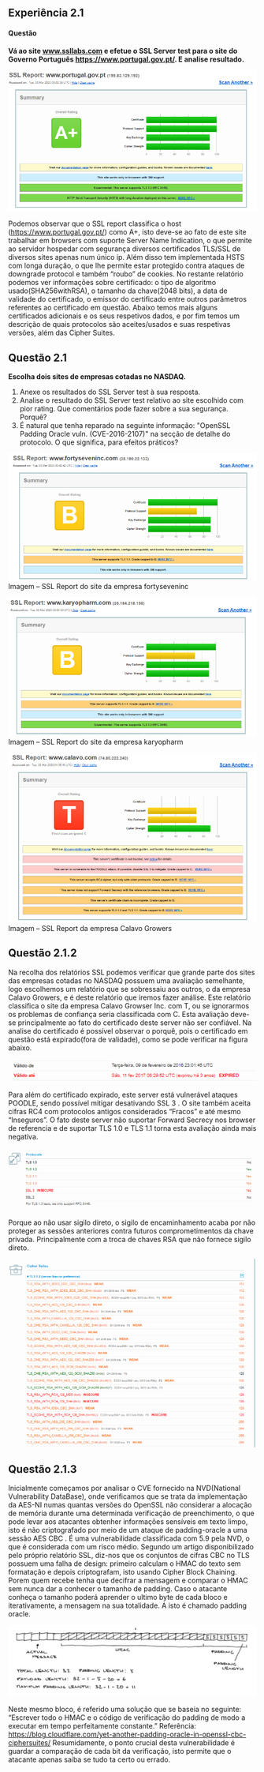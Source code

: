 ## Experiência 2.1

#### Questão

**Vá ao site www.ssllabs.com e efetue o SSL Server test para o site do Governo Português https://www.portugal.gov.pt/. E analise resultado.**

![Image](Imagens/result21.png)

Podemos observar que o SSL report classifica o host (https://www.portugal.gov.pt/) como A+, isto deve-se ao fato de este site trabalhar em browsers com suporte Server Name Indication, o que permite ao servidor hospedar com segurança diversos certificados  TLS/SSL de diversos sites apenas num único ip. Além disso tem implementada HSTS com longa duração, o que lhe permite estar protegido contra ataques de downgrade protocol e também “roubo” de cookies.
No restante relatório podemos ver informações sobre certificado: o tipo de algoritmo usado(SHA256withRSA), o tamanho da chave(2048 bits), a data de validade do certificado, o emissor do certificado entre outros parâmetros referentes ao certificado em questão.
Abaixo temos mais alguns certificados adicionais e os seus respetivos dados, e por fim temos um descrição de quais protocolos são aceites/usados e suas respetivas versões, além das Cipher Suites.

## Questão 2.1

**Escolha dois sites de empresas cotadas no NASDAQ.**
1. Anexe os resultados do SSL Server test à sua resposta.
2. Analise o resultado do SSL Server test relativo ao site escolhido com pior rating. Que comentários pode fazer sobre a sua segurança. Porquê?
3. É natural que tenha reparado na seguinte informação: "OpenSSL Padding Oracle vuln. (CVE-2016-2107)" na secção de detalhe do protocolo. O que significa, para efeitos práticos?

![fortyseveninc](Imagens/fortyseveninc.png)
Imagem – SSL Report do site da empresa fortyseveninc

![karyopharm](Imagens/karyopharm.png)
Imagem – SSL Report do site da empresa karyopharm

![CalavoGrowers](Imagens/Calavo_Growers.png)
Imagem – SSL Report da empresa Calavo Growers

## Questão 2.1.2

Na recolha dos relatórios SSL podemos verificar que grande parte dos sites das empresas cotadas no NASDAQ possuem uma avaliação semelhante, logo escolhemos um relatório que se sobressaiu aos outros, o da empresa Calavo Growers, e é deste relatório que iremos fazer análise.
Este relatório classifica o site da empresa Calavo Growser Inc. com T, ou se ignorarmos os problemas de confiança seria classificada com C. Esta avaliação deve-se principalmente ao fato do certificado deste server não ser confiável. Na analise do certificado é possível observar o porquê, pois o certificado em questão está expirado(fora de validade), como se pode verificar na figura abaixo.

![validoate](Imagens/validoate.png)

Para além do certificado expirado, este server está vulnerável ataques POODLE, sendo possível mitigar desativando SSL 3 . O site também aceita cifras RC4 com protocolos antigos considerados “Fracos” e até mesmo “Inseguros”. O fato deste server não suportar Forward Secrecy nos browser de referencia e de suportar TLS 1.0 e TLS 1.1 torna esta avaliação ainda mais negativa. 

![ssl](Imagens/ssl.png)

Porque ao não usar sigilo direto, o sigilo de encaminhamento acaba por não proteger as sessões anteriores contra futuros comprometimentos da chave privada. Principalmente com a troca de chaves RSA que não fornece sigilo direto. 

![rsakeys](Imagens/rsakeys.png)

## Questão 2.1.3
Inicialmente começamos por analisar o CVE fornecido na NVD(National Vulnerability DataBase), onde verificamos que se trata da implementação da AES-NI numas quantas versões do OpenSSL não considerar a alocação de memória durante uma determinada verificação de preenchimento, o que pode levar aos atacantes obtenher informações sensíveis em texto limpo, isto é não criptografado por meio de um ataque de padding-oracle a uma sessão AES CBC . É uma vulnerabilidade classificada com 5.9 pela NVD, o que é considerada com um risco médio. Segundo um artigo disponibilizado pelo próprio relatório SSL, diz-nos que os conjuntos de cifras CBC no TLS possuem uma falha de design: primeiro calculam o HMAC do texto sem formatação e depois criptografam, isto usando Cipher Block Chaining. Porem quem recebe tenha que decifrar a mensagem e comparar o HMAC sem nunca dar a conhecer o tamanho de padding. Caso o atacante conheça o tamanho poderá aprender o ultimo byte de cada bloco e iterativamente, a mensagem na sua totalidade. A isto é chamado padding oracle.

![example](Imagens/example.jpg)

Neste mesmo bloco, é referido uma solução que se baseia no seguinte:
“Escrever todo o HMAC e o código de verificação do padding de modo a executar em tempo perfeitamente constante.” 
Referência: https://blog.cloudflare.com/yet-another-padding-oracle-in-openssl-cbc-ciphersuites/
Resumidamente, o ponto crucial desta vulnerabilidade é guardar a comparação de cada bit da verificação, isto permite que o atacante apenas saiba se tudo ta certo ou errado.

